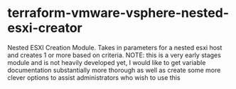 # terraform-vmware-vsphere-nested-esxi-creator
Nested ESXI Creation Module. Takes in parameters for a nested esxi host and creates 1 or more based on criteria. NOTE: this is a very early stages module and is not heavily developed yet, I would like to get variable documentation substantially more thorough as well as create some more clever options to assist administrators who wish to use this
